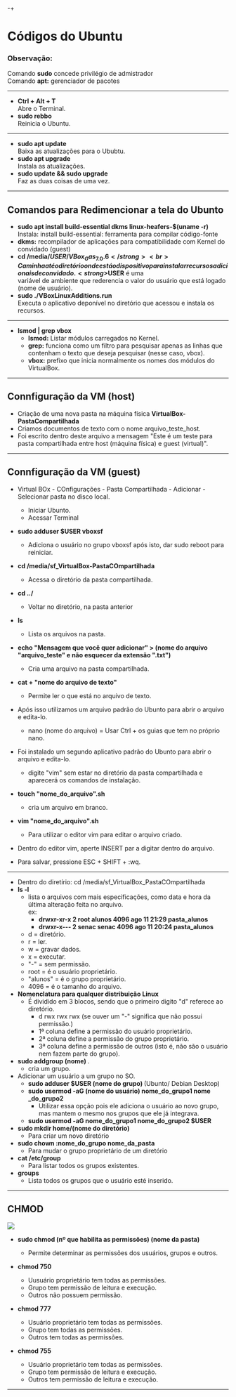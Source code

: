 -+<h1>Códigos do Ubuntu</h1>

<h3>Observação:</h3>
  Comando <strong>sudo</strong> concede privilégio de admistrador <br>
  Comando <strong>apt:</strong> gerenciador de pacotes 

---
- <strong>Ctrl + Alt + T </strong> <br>
  Abre o Terminal.
- <strong>sudo rebbo </strong> <br>
  Reinicia o Ubuntu.
---
- <strong>sudo apt update </strong> <br>
  Baixa as atualizações para o Ububtu.
- <strong>sudo apt upgrade </strong> <br>
  Instala as atualizações.
- <strong>sudo update && sudo upgrade </strong> <br>
  Faz as duas coisas de uma vez.
---
<strong>Comandos para Redimencionar a tela do Ubunto</strong>
---
- <strong>sudo apt install build-essential dkms linux-heafers-$(uname -r)</strong> <br>
  Instala: install build-essential: ferramenta para compilar código-fonte
- <strong>dkms:</strong> recompilador de aplicações para compatibilidade com Kernel do convidado (guest)
- <strong>cd /media/$USER/VBox_Gas_7.0.6</strong> <br>
  Caminha até o diretório onde está o dispositivo para instalar recursos adicionais de convidado. <strong>$USER</strong> é uma <br> variável de ambiente que rederencia o valor do usuário que está logado (nome de usuário). 
- <strong>sudo ./VBoxLinuxAdditions.run</strong> <br>
  Executa o aplicativo deponível no diretório que acessou e instala os recursos.
--- 
- <strong>lsmod | grep vbox</strong> <br>
  - <strong>lsmod:</strong> Listar módulos carregados no Kernel.
  - <strong>grep:</strong> funciona como um filtro para pesquisar apenas as linhas que contenham o texto que deseja pesquisar (nesse caso, vbox).
  - <strong>vbox:</strong> prefixo que inicia normalmente os nomes dos módulos do VirtualBox.
---
<strong>Connfiguração da VM (host)</strong>
---
<ul>
  <li>Criação de uma nova pasta na máquina física <strong>VirtualBox-PastaCompartilhada</strong></li>
  <li>Criamos documentos de texto com o nome arquivo_teste_host.</li>
  <li>Foi escrito dentro deste arquivo a mensagem "Este é um teste para pasta compartilhada entre host (máquina física) e guest (virtual)".</li>
</ul>

---
<strong>Connfiguração da VM (guest)</strong>
---
- Virtual BOx - COnfigurações - Pasta Compartilhada - Adicionar - Selecionar pasta no disco local.
  - Iniciar Ubunto.
  - Acessar Terminal
- <strong>sudo adduser $USER vboxsf</strong> <br>
  - Adiciona o usuário no grupo vboxsf após isto, dar sudo reboot para reiniciar. <br>
- <strong>cd /media/sf_VirtualBox-PastaCOmpartilhada</strong> <br>
  - Acessa o diretório da pasta compartilhada.
- <strong>cd ../</strong> <br>
  - Voltar no diretório, na pasta anterior
- <strong>ls</strong> <br>
  - Lista os arquivos na pasta.
- <strong>echo "Mensagem que você quer adicionar" > (nome do arquivo "arquivo_teste" e não esquecer da extensão ".txt")</strong> <br>
  - Cria uma arquivo na pasta compartilhada.
- <strong>cat + "nome do arquivo de texto"</strong> <br>
  - Permite ler o que está no arquivo de texto.

- Após isso utilizamos um arquivo padrão do Ubunto para abrir o arquivo e edita-lo.
  - nano (nome do arquivo) = Usar Ctrl + os guias que tem no próprio nano.
- Foi instalado um segundo aplicativo padrão do Ubunto para abrir o arquivo e edita-lo.
  - digite "vim" sem estar no diretório da pasta compartilhada e aparecerá os comandos de instalação.
- <strong>touch "nome_do_arquivo".sh</strong>
    - cria um arquivo em branco.
- <strong>vim "nome_do_arquivo".sh</strong>
  - Para utilizar o editor vim para editar o arquivo criado.
- Dentro do editor vim, aperte INSERT par a digitar dentro do arquivo.
- Para salvar, pressione ESC + SHIFT + :wq.
---
- Dentro do diretírio: cd /media/sf_VirtualBox_PastaCOmpartilhada
- <strong>ls -l</strong> <br>
  - lista o arquivos com mais especificações, como data e hora da última alteração feita no arquivo. <br>
  ex:
    - <strong>drwxr-xr-x 2 root alunos 4096 ago 11 21:29 pasta_alunos</strong>
    - <strong>drwxr-x--- 2 senac senac 4096 ago 11 20:24 pasta_alunos</strong>
  - d = diretório.
  - r = ler.
  - w = gravar dados.
  - x = executar.
  - "-" = sem permissão.
  - root = é o usuário proprietário.
  - "alunos" = é o grupo proprietário.
  - 4096 = é o tamanho do arquivo.
- <strong>Nomenclatura para qualquer distribuição Linux</strong>
  - É dividido em 3 blocos, sendo que o primeiro digito "d" referece ao diretório.
    - d rwx rwx rwx (se ouver um "-" significa que não possui permissão.)
    - 1ª coluna define a permissão do usuário proprietário.
    - 2ª coluna define a permissão do grupo proprietário.
    - 3ª coluna define a permissão de outros (isto é, não são o usuário nem fazem parte do grupo).
- <strong>sudo addgroup (nome) </strong>.
  - cria um grupo.
- Adicionar um usuário a um grupo no SO.
  - <strong>sudo adduser $USER (nome do grupo) </strong> (Ubunto/ Debian Desktop)
  - <strong>sudo usermod -aG (nome do usuário) nome_do_grupo1 nome _do_grupo2</strong> <br>
      - Utilizar essa opção pois ele adiciona o usuário ao novo grupo, mas mantem o mesmo nos grupos que ele já integrava.
  - <strong>sudo usermod -aG nome_do_grupo1 nome_do_grupo2 $USER</strong>
- <strong>sudo mkdir home/(nome do diretório)</strong>
  - Para criar um novo diretório
- <strong>sudo chown :nome_do_grupo nome_da_pasta</strong> <br>
  - Para mudar o grupo proprietário de um diretório
- <strong>cat /etc/group</strong>
  - Para listar todos os grupos existentes.
- <strong>groups</strong>
  - Lista todos os grupos que o usuário esté inserido.
---
CHMOD
---
<img src="https://img.vivaolinux.com.br/imagens/dicas/comunidade/Selecao_003.jpeg"> <br>

- <strong>sudo chmod (nº que habilita as permissões) (nome da pasta)</strong>
  - Permite determinar as permissões dos usuários, grupos e outros.
- <strong>chmod 750</strong>
   - Uusuário proprietário tem todas as permissões.
   - Grupo tem permissão de leitura e execução.
   - Outros não possuem permissão.
    
- <strong>chmod 777</strong>
   - Usuário proprietário tem todas as permissões.
   - Grupo tem todas as permissões.
   - Outros tem todas as permissões.

- <strong>chmod 755</strong>
   - Usuário proprietário tem todas as permissões.
   - Grupo tem permissão de leitura e execução.
   - Outros tem permissão de leitura e execução.
---
